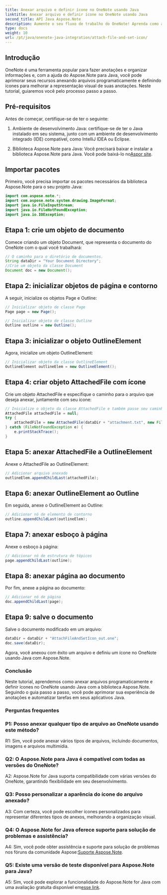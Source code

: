 ```yaml
---
title: Anexar arquivo e definir ícone no OneNote usando Java
linktitle: Anexar arquivo e definir ícone no OneNote usando Java
second_title: API Java Aspose.Note
description: Aumente o seu fluxo de trabalho do OneNote! Aprenda como anexar arquivos e personalizar ícones programaticamente em Java com Aspose.Note. Etapas fáceis e código incluído! #OneNote #Java #Aspose
type: docs
weight: 10
url: /pt/java/onenote-java-integration/attach-file-and-set-icon/
---
```

## Introdução

OneNote é uma ferramenta popular para fazer anotações e organizar informações e, com a ajuda do Aspose.Note para Java, você pode aprimorar seus recursos anexando arquivos programaticamente e definindo ícones para melhorar a representação visual de suas anotações. Neste tutorial, guiaremos você pelo processo passo a passo.

## Pré-requisitos

Antes de começar, certifique-se de ter o seguinte:

1. Ambiente de desenvolvimento Java: certifique-se de ter o Java instalado em seu sistema, junto com um ambiente de desenvolvimento integrado (IDE) compatível, como IntelliJ IDEA ou Eclipse.
   
2.  Biblioteca Aspose.Note para Java: Você precisará baixar e instalar a biblioteca Aspose.Note para Java. Você pode baixá-lo no[Aspor site](https://releases.aspose.com/note/java/).

## Importar pacotes

Primeiro, você precisa importar os pacotes necessários da biblioteca Aspose.Note para o seu projeto Java:

```java
import com.aspose.note.*;
import com.aspose.note.system.drawing.ImageFormat;
import java.io.FileInputStream;
import java.io.FileNotFoundException;
import java.io.IOException;
```

## Etapa 1: crie um objeto de documento

Comece criando um objeto Document, que representa o documento do OneNote com o qual você trabalhará:

```java
// O caminho para o diretório de documentos.
String dataDir = "Your Document Directory";
//Crie um objeto da classe Document
Document doc = new Document();
```

## Etapa 2: inicializar objetos de página e contorno

A seguir, inicialize os objetos Page e Outline:

```java
// Inicializar objeto de classe Page
Page page = new Page();

// Inicializar objeto de classe Outline
Outline outline = new Outline();
```

## Etapa 3: inicializar o objeto OutlineElement

Agora, inicialize um objeto OutlineElement:

```java
// Inicializar objeto da classe OutlineElement
OutlineElement outlineElem = new OutlineElement();
```

## Etapa 4: criar objeto AttachedFile com ícone

Crie um objeto AttachedFile e especifique o caminho para o arquivo que deseja anexar, juntamente com seu ícone:

```java
// Inicialize o objeto da classe AttachedFile e também passe seu caminho de ícone
AttachedFile attachedFile = null;
try {
    attachedFile = new AttachedFile(dataDir + "attachment.txt", new FileInputStream(dataDir  + "icon.jpg"), ImageFormat.getJpeg());
} catch (FileNotFoundException e) {
    e.printStackTrace();
}
```

## Etapa 5: anexar AttachedFile a OutlineElement

Anexe o AttachedFile ao OutlineElement:

```java
// Adicionar arquivo anexado
outlineElem.appendChildLast(attachedFile);
```

## Etapa 6: anexar OutlineElement ao Outline

Em seguida, anexe o OutlineElement ao Outline:

```java
// Adicionar nó de elemento de contorno
outline.appendChildLast(outlineElem);
```

## Etapa 7: anexar esboço à página

Anexe o esboço à página:

```java
// Adicionar nó de estrutura de tópicos
page.appendChildLast(outline);
```

## Etapa 8: anexar página ao documento

Por fim, anexe a página ao documento:

```java
// Adicionar nó de página
doc.appendChildLast(page);
```

## Etapa 9: salve o documento

Salve o documento modificado em um arquivo:

```java
dataDir = dataDir + "AttachFileAndSetIcon_out.one";
doc.save(dataDir);
```

Agora, você anexou com êxito um arquivo e definiu um ícone no OneNote usando Java com Aspose.Note.

### Conclusão

Neste tutorial, aprendemos como anexar arquivos programaticamente e definir ícones no OneNote usando Java com a biblioteca Aspose.Note. Seguindo o guia passo a passo, você pode aprimorar sua experiência de anotações e automatizar tarefas em seus aplicativos Java.

### Perguntas frequentes

### P1: Posso anexar qualquer tipo de arquivo ao OneNote usando este método?

R1: Sim, você pode anexar vários tipos de arquivos, incluindo documentos, imagens e arquivos multimídia.

### Q2: O Aspose.Note para Java é compatível com todas as versões do OneNote?

A2: Aspose.Note for Java suporta compatibilidade com várias versões do OneNote, garantindo flexibilidade em seu desenvolvimento.

### Q3: Posso personalizar a aparência do ícone do arquivo anexado?

A3: Com certeza, você pode escolher ícones personalizados para representar diferentes tipos de anexos, melhorando a organização visual.

### Q4: O Aspose.Note for Java oferece suporte para solução de problemas e assistência?

 A4: Sim, você pode obter assistência e suporte para solução de problemas nos fóruns da comunidade Aspose:[Suporte Aspose.Note](https://forum.aspose.com/c/note/28).

### Q5: Existe uma versão de teste disponível para Aspose.Note para Java?

A5: Sim, você pode explorar a funcionalidade do Aspose.Note for Java com uma avaliação gratuita disponível em[esse link](https://releases.aspose.com/).
